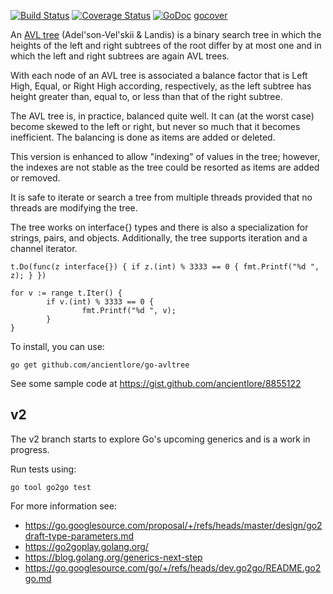 [![Build Status](https://travis-ci.org/ancientlore/go-avltree.svg?branch=master)](https://travis-ci.org/ancientlore/go-avltree)
[![Coverage Status](https://coveralls.io/repos/ancientlore/go-avltree/badge.svg)](https://coveralls.io/r/ancientlore/go-avltree)
[![GoDoc](https://godoc.org/github.com/ancientlore/go-avltree?status.png)](https://godoc.org/github.com/ancientlore/go-avltree)
[gocover](http://gocover.io/github.com/ancientlore/go-avltree)

An [AVL tree](http://en.wikipedia.org/wiki/AVL_tree) (Adel'son-Vel'skii & Landis) is a binary search tree in which the heights of the left and right subtrees of the root differ by at most one and in which the left and right subtrees are again AVL trees.

With each node of an AVL tree is associated a balance factor that is Left High, Equal, or Right High according, respectively, as the left subtree has height greater than, equal to, or less than that of the right subtree.

The AVL tree is, in practice, balanced quite well. It can (at the worst case) become skewed to the left or right, but never so much that it becomes inefficient. The balancing is done as items are added or deleted.

This version is enhanced to allow "indexing" of values in the tree; however, the indexes are not stable as the tree could be resorted as items are added or removed.

It is safe to iterate or search a tree from multiple threads provided that no threads are modifying the tree.

The tree works on interface{} types and there is also a specialization for strings, pairs, and objects. Additionally, the tree supports iteration and a channel iterator.

	t.Do(func(z interface{}) { if z.(int) % 3333 == 0 { fmt.Printf("%d ", z); } })

	for v := range t.Iter() {
        	if v.(int) % 3333 == 0 {
                	fmt.Printf("%d ", v);
        	}
	}

To install, you can use:

	go get github.com/ancientlore/go-avltree

See some sample code at https://gist.github.com/ancientlore/8855122

## v2

The v2 branch starts to explore Go's upcoming generics and is a work in progress.

Run tests using:

	go tool go2go test

For more information see:

* https://go.googlesource.com/proposal/+/refs/heads/master/design/go2draft-type-parameters.md
* https://go2goplay.golang.org/
* https://blog.golang.org/generics-next-step
* https://go.googlesource.com/go/+/refs/heads/dev.go2go/README.go2go.md
